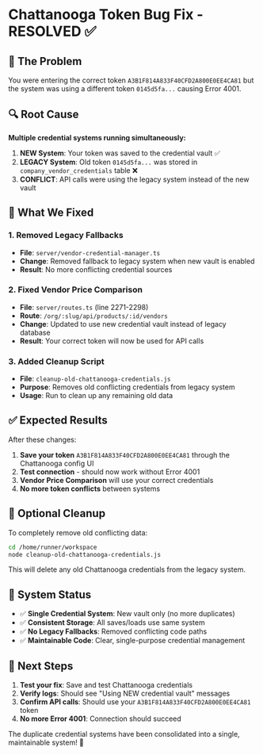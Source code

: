 # Chattanooga Token Bug Fix - RESOLVED ✅

## 🐛 **The Problem**

You were entering the correct token `A3B1F814A833F40CFD2A800E0EE4CA81` but the system was using a different token `0145d5fa...` causing Error 4001.

## 🔍 **Root Cause**

**Multiple credential systems running simultaneously:**

1. **NEW System**: Your token was saved to the credential vault ✅
2. **LEGACY System**: Old token `0145d5fa...` was stored in `company_vendor_credentials` table ❌
3. **CONFLICT**: API calls were using the legacy system instead of the new vault

## 🔧 **What We Fixed**

### 1. **Removed Legacy Fallbacks** 
- **File**: `server/vendor-credential-manager.ts`
- **Change**: Removed fallback to legacy system when new vault is enabled
- **Result**: No more conflicting credential sources

### 2. **Fixed Vendor Price Comparison**
- **File**: `server/routes.ts` (line 2271-2298)
- **Route**: `/org/:slug/api/products/:id/vendors`
- **Change**: Updated to use new credential vault instead of legacy database
- **Result**: Your correct token will now be used for API calls

### 3. **Added Cleanup Script**
- **File**: `cleanup-old-chattanooga-credentials.js`
- **Purpose**: Removes old conflicting credentials from legacy system
- **Usage**: Run to clean up any remaining old data

## ✅ **Expected Results**

After these changes:

1. **Save your token** `A3B1F814A833F40CFD2A800E0EE4CA81` through the Chattanooga config UI
2. **Test connection** - should now work without Error 4001
3. **Vendor Price Comparison** will use your correct credentials
4. **No more token conflicts** between systems

## 🧹 **Optional Cleanup**

To completely remove old conflicting data:

```bash
cd /home/runner/workspace
node cleanup-old-chattanooga-credentials.js
```

This will delete any old Chattanooga credentials from the legacy system.

## 🎯 **System Status**

- ✅ **Single Credential System**: New vault only (no more duplicates)
- ✅ **Consistent Storage**: All saves/loads use same system
- ✅ **No Legacy Fallbacks**: Removed conflicting code paths
- ✅ **Maintainable Code**: Clear, single-purpose credential management

## 🚀 **Next Steps**

1. **Test your fix**: Save and test Chattanooga credentials
2. **Verify logs**: Should see "Using NEW credential vault" messages
3. **Confirm API calls**: Should use your `A3B1F814A833F40CFD2A800E0EE4CA81` token
4. **No more Error 4001**: Connection should succeed

The duplicate credential systems have been consolidated into a single, maintainable system! 🎉























